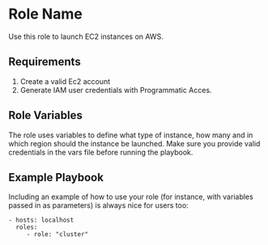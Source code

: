 Role Name
=========

Use this role to launch EC2 instances on AWS. 


Requirements
------------

1. Create a valid Ec2 account
2. Generate IAM user credentials with Programmatic Acces. 

Role Variables
--------------

The role uses variables to define what type of instance, how many and in which region should the instance be launched. Make sure you provide valid credentials in the vars file before running the playbook. 

Example Playbook
----------------

Including an example of how to use your role (for instance, with variables passed in as parameters) is always nice for users too:

    - hosts: localhost
      roles:
         - role: "cluster"

